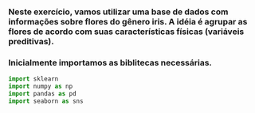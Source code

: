 ### Neste exercício, vamos utilizar uma base de dados com informações sobre flores do gênero iris. A idéia é agrupar as flores de acordo com suas características físicas (variáveis preditivas). 
### Inicialmente importamos as biblitecas necessárias.
```python
import sklearn
import numpy as np
import pandas as pd
import seaborn as sns 


